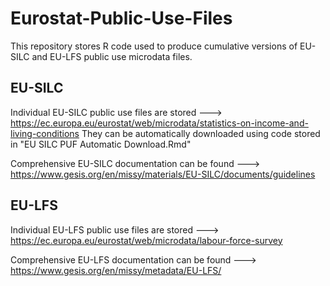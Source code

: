 # Eurostat-Public-Use-Files

This repository stores R code used to produce cumulative versions of EU-SILC and EU-LFS public use microdata files.

## EU-SILC

Individual EU-SILC public use files are stored ---> https://ec.europa.eu/eurostat/web/microdata/statistics-on-income-and-living-conditions They can be automatically downloaded using code stored in "EU SILC PUF Automatic Download.Rmd"

Comprehensive EU-SILC documentation can be found ---> https://www.gesis.org/en/missy/materials/EU-SILC/documents/guidelines

## EU-LFS

Individual EU-LFS public use files are stored ---> https://ec.europa.eu/eurostat/web/microdata/labour-force-survey

Comprehensive EU-LFS documentation can be found ---> https://www.gesis.org/en/missy/metadata/EU-LFS/
